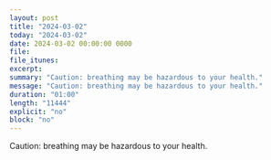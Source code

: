 ```yaml
---
layout: post
title: "2024-03-02"
today: "2024-03-02"
date: 2024-03-02 00:00:00 0000
file:
file_itunes:
excerpt:
summary: "Caution: breathing may be hazardous to your health."
message: "Caution: breathing may be hazardous to your health."
duration: "01:00"
length: "11444"
explicit: "no"
block: "no"
---
```

Caution: breathing may be hazardous to your health.

